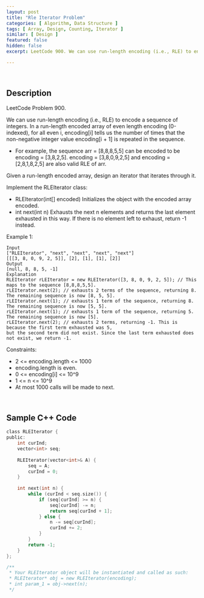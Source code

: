 ```yaml
---
layout: post
title: "Rle Iterator Problem"
categories: [ Algorithm, Data Structure ]
tags: [ Array, Design, Counting, Iterator ]
similar: [ Design ]
featured: false
hidden: false
excerpt: LeetCode 900. We can use run-length encoding (i.e., RLE) to encode a sequence of integers. In a run-length encoded array of even length encoding (0-indexed), for all even i, encoding[i] tells us the number of times that the non-negative integer value encoding[i + 1] is repeated in the sequence.

---
```


<br />

## Description

LeetCode Problem 900.

We can use run-length encoding (i.e., RLE) to encode a sequence of integers. In a run-length encoded array of even length encoding (0-indexed), for all even i, encoding[i] tells us the number of times that the non-negative integer value encoding[i + 1] is repeated in the sequence.
* For example, the sequence arr = [8,8,8,5,5] can be encoded to be encoding = [3,8,2,5]. encoding = [3,8,0,9,2,5] and encoding = [2,8,1,8,2,5] are also valid RLE of arr.

Given a run-length encoded array, design an iterator that iterates through it.

Implement the RLEIterator class:
* RLEIterator(int[] encoded) Initializes the object with the encoded array encoded.
* int next(int n) Exhausts the next n elements and returns the last element exhausted in this way. If there is no element left to exhaust, return -1 instead.

Example 1:
```
Input
["RLEIterator", "next", "next", "next", "next"]
[[[3, 8, 0, 9, 2, 5]], [2], [1], [1], [2]]
Output
[null, 8, 8, 5, -1]
Explanation
RLEIterator rLEIterator = new RLEIterator([3, 8, 0, 9, 2, 5]); // This maps to the sequence [8,8,8,5,5].
rLEIterator.next(2); // exhausts 2 terms of the sequence, returning 8. The remaining sequence is now [8, 5, 5].
rLEIterator.next(1); // exhausts 1 term of the sequence, returning 8. The remaining sequence is now [5, 5].
rLEIterator.next(1); // exhausts 1 term of the sequence, returning 5. The remaining sequence is now [5].
rLEIterator.next(2); // exhausts 2 terms, returning -1. This is because the first term exhausted was 5,
but the second term did not exist. Since the last term exhausted does not exist, we return -1.
```

Constraints:
* 2 <= encoding.length <= 1000
* encoding.length is even.
* 0 <= encoding[i] <= 10^9
* 1 <= n <= 10^9
* At most 1000 calls will be made to next.

<br />

## Sample C++ Code


```c
class RLEIterator {
public:
    int curInd;
    vector<int> seq;
    
    RLEIterator(vector<int>& A) {
        seq = A;
        curInd = 0;
    }
    
    int next(int n) {
        while (curInd < seq.size()) {
            if (seq[curInd] >= n) {
                seq[curInd] -= n;
                return seq[curInd + 1];
            } else {
                n -= seq[curInd];
                curInd += 2;
            }
        }
        return -1;
    }
};

/**
 * Your RLEIterator object will be instantiated and called as such:
 * RLEIterator* obj = new RLEIterator(encoding);
 * int param_1 = obj->next(n);
 */
```


